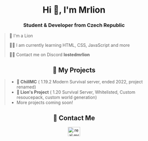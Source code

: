 <h1 align="center">Hi 👋, I'm Mrlion</h1>
<h3 align="center">Student & Developer from Czech Republic</h3>

  > 🦁 I'm a Lion
  >
  > 👨‍🎓 I am currently learning HTML, CSS, JavaScript and more
  >
  > 👨‍💻 Contact me on Discord **lostedmrlion**

<h2 align="center">💼 My Projects</h2>

> * **🌌 ChillMC** ( 1.19.2 Modern Survival server, ended 2022, project renamed)
> * **🦁 Lion's Project** ( 1.20 Survival Server, Whitelisted, Custom resoucepack, custom world generation)
> * More projects coming soon!

<h2 align="center">📱 Contact Me</h2>
<p align="middle">
<a href="https://www.instagram.com/real.mrlion/" target="blank"><img align="center" src="https://raw.githubusercontent.com/rahuldkjain/github-profile-readme-generator/master/src/images/icons/Social/instagram.svg" alt="real.mrlion" height="30" width="40" /></a>
